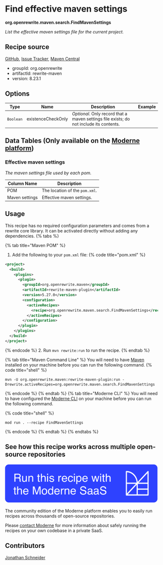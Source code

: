 # Find effective maven settings

**org.openrewrite.maven.search.FindMavenSettings**

_List the effective maven settings file for the current project._

## Recipe source

[GitHub](https://github.com/openrewrite/rewrite/blob/main/rewrite-maven/src/main/java/org/openrewrite/maven/search/FindMavenSettings.java), [Issue Tracker](https://github.com/openrewrite/rewrite/issues), [Maven Central](https://central.sonatype.com/artifact/org.openrewrite/rewrite-maven/8.23.1/jar)

* groupId: org.openrewrite
* artifactId: rewrite-maven
* version: 8.23.1

## Options

| Type | Name | Description | Example |
| -- | -- | -- | -- |
| `Boolean` | existenceCheckOnly | *Optional*. Only record that a maven settings file exists; do not include its contents. |  |

## Data Tables (Only available on the [Moderne platform](https://app.moderne.io/))

### Effective maven settings

_The maven settings file used by each pom._

| Column Name | Description |
| ----------- | ----------- |
| POM | The location of the `pom.xml`. |
| Maven settings | Effective maven settings. |


## Usage

This recipe has no required configuration parameters and comes from a rewrite core library. It can be activated directly without adding any dependencies.
{% tabs %}

{% tab title="Maven POM" %}
1. Add the following to your `pom.xml` file:
{% code title="pom.xml" %}
```xml
<project>
  <build>
    <plugins>
      <plugin>
        <groupId>org.openrewrite.maven</groupId>
        <artifactId>rewrite-maven-plugin</artifactId>
        <version>5.27.0</version>
        <configuration>
          <activeRecipes>
            <recipe>org.openrewrite.maven.search.FindMavenSettings</recipe>
          </activeRecipes>
        </configuration>
      </plugin>
    </plugins>
  </build>
</project>
```
{% endcode %}
2. Run `mvn rewrite:run` to run the recipe.
{% endtab %}

{% tab title="Maven Command Line" %}
You will need to have [Maven](https://maven.apache.org/download.cgi) installed on your machine before you can run the following command.
{% code title="shell" %}
```shell
mvn -U org.openrewrite.maven:rewrite-maven-plugin:run -Drewrite.activeRecipes=org.openrewrite.maven.search.FindMavenSettings
```
{% endcode %}
{% endtab %}
{% tab title="Moderne CLI" %}
You will need to have configured the [Moderne CLI](https://docs.moderne.io/moderne-cli/cli-intro) on your machine before you can run the following command.

{% code title="shell" %}
```shell
mod run . --recipe FindMavenSettings
```
{% endcode %}
{% endtab %}
{% endtabs %}

## See how this recipe works across multiple open-source repositories

[![Moderne Link Image](/.gitbook/assets/ModerneRecipeButton.png)](https://app.moderne.io/recipes/org.openrewrite.maven.search.FindMavenSettings)

The community edition of the Moderne platform enables you to easily run recipes across thousands of open-source repositories.

Please [contact Moderne](https://moderne.io/product) for more information about safely running the recipes on your own codebase in a private SaaS.

## Contributors
[Jonathan Schneider](mailto:jkschneider@gmail.com)
